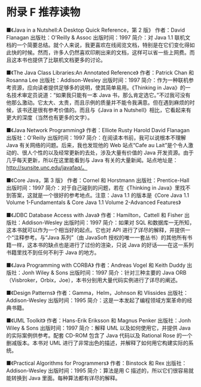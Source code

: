 # 附录 F 推荐读物

■《Java in a Nutshell:A Desktop Quick Reference，第 2 版》
作者：David Flanagan
出版社：O'Reilly & Assoc
出版时间：1997
简介：对 Java 1.1 联机文档的一个简要总结。就个人来说，我更喜欢在线阅览文档，特别是在它们变化得如此快的时候。然而，许多人仍然喜欢印刷出来的文档，这样可以省一些上网费。而且这本书也提供了比联机文档更多的讨论。

■《The Java Class Libraries:An Annotated Reference》
作者：Patrick Chan 和 Rosanna Lee
出版社：Addison-Wesley
出版时间：1997
简介：作为一种联机参考资源，应向读者提供足够多的说明，使其简单易用。《Thinking in Java》的一名技术审定员说道：“如果我只能有一本 Java 书，那么肯定选它。”不过我可没有他那么激动。它太大、太贵，而且示例的质量并不能令我满意。但在遇到麻烦的时候，该书还是很有参考价值的。而且与《Java in a Nutshell》相比，它看起来有更大的深度（当然也有更多的文字）。

■《Java Network Programming》
作者：Elliote Rusty Harold
David Flanagan
出版社：O'Reilly
出版时间：1997
简介：在阅读本书前，我可以说根本不理解 Java 有关网络的问题。后来，我也发现他的 Web 站点“Cafe au Lait”是个令人激动的、很人个性的以及经常更新的去处，涉及大量有价值的 Java 开发资源。由于几乎每天更新，所以在这里能看到与 Java 有关的大量新闻。站点地址是：http://sunsite.unc.edu/javafaq/。

■《Core Java，第 3 版》
作者：Cornel 和 Horstmann
出版社：Prentice-Hall
出版时间：1997
简介：对于自己碰到的问题，若在《Thinking in Java》里找不到答案，这就是一个很好的参考地点。注意：Java 1.1 的版本是《Core Java 1.1 Volume 1-Fundamentals & Core Java 1.1 Volume 2-Advanced Features》

■《JDBC Database Access with Java》
作者：Hamilton，Cattell 和 Fisher
出版社：Addison-Wesley
出版时间：1997
简介：如果对 SQL 和数据库一无所知，这本书就可以作为一个相当好的起点。它也对 API 进行了详尽的解释，并提供一个“注释参考。与“Java 系列”（由 JavaSoft 授权的唯一一套丛书）的其他所有书籍一样，这本书的缺点也是进行了过份的渲染，只说 Java 的好话——在这一系列书籍里找不到任何不利于 Java 的地方。

■《Java Programming with CORBA》
作者：Andreas Vogel 和 Keith Duddy
出版社：Jonh Wiley & Sons
出版时间：1997
简介：针对三种主要的 Java ORB（Visbroker，Orbix，Joe），本书分别用大量代码实例进行了详尽的阐述。

■《Design Patterns》
作者：Gamma，Helm，Johnson 和 Vlissides
出版社：Addison-Wesley
出版时间：1995
简介：这是一本发起了编程领域方案革命的经典书籍。

■《UML Toolkit》
作者：Hans-Erik Eriksson 和 Magnus Penker
出版社：Jonh Wiley & Sons
出版时间：1997
简介：解释 UML 以及如何使用它，并提供 Java 的实际案例供参考。配套 CD-ROM 包含了 Java 代码以及 Rational Rose 的一个删减版本。本书对 UML 进行了非常出色的描述，并解释了如何用它构建实际的系统。

■《Practical Algorithms for Programmers》
作者：Binstock 和 Rex
出版社：Addison-Wesley
出版时间：1995
简介：算法是用 C 描述的，所以它们很容易就能转换到 Java 里面。每种算法都有详尽的解释。
